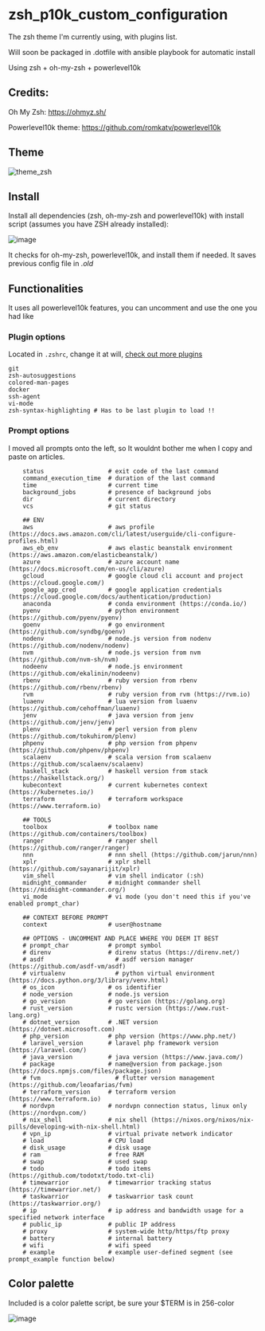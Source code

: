 # zsh_p10k_custom_configuration

The zsh theme I'm currently using, with plugins list.

Will soon be packaged in .dotfile with ansible playbook for automatic install

Using zsh + oh-my-zsh + powerlevel10k

## Credits:

Oh My Zsh: https://ohmyz.sh/

Powerlevel10k theme: https://github.com/romkatv/powerlevel10k

## Theme

![theme_zsh](https://user-images.githubusercontent.com/72258375/147758195-9b8d2bb9-3e30-414f-9e44-e9ec521e737a.gif)

## Install

Install all dependencies (zsh, oh-my-zsh and powerlevel10k) with install script (assumes you have ZSH already installed):

![image](https://user-images.githubusercontent.com/72258375/147749851-6ac4e528-ac6d-42a0-a563-e026f7b8f783.png)

It checks for oh-my-zsh, powerlevel10k, and install them if needed. It saves previous config file in _.old_

## Functionalities

It uses all powerlevel10k features, you can uncomment and use the one you had like

### Plugin options

Located in `.zshrc`, change it at will, [check out more plugins](https://github.com/ohmyzsh/ohmyzsh/wiki/Plugins)

```
git
zsh-autosuggestions
colored-man-pages
docker
ssh-agent
vi-mode
zsh-syntax-highlighting # Has to be last plugin to load !!
```

### Prompt options

I moved all prompts onto the left, so It wouldnt bother me when I copy and paste on articles.

```
    status                  # exit code of the last command
    command_execution_time  # duration of the last command
    time                    # current time
    background_jobs         # presence of background jobs
    dir                     # current directory
    vcs                     # git status
    
    ## ENV
    aws                     # aws profile (https://docs.aws.amazon.com/cli/latest/userguide/cli-configure-profiles.html)
    aws_eb_env              # aws elastic beanstalk environment (https://aws.amazon.com/elasticbeanstalk/)
    azure                   # azure account name (https://docs.microsoft.com/en-us/cli/azure)
    gcloud                  # google cloud cli account and project (https://cloud.google.com/)
    google_app_cred         # google application credentials (https://cloud.google.com/docs/authentication/production)
    anaconda                # conda environment (https://conda.io/)
    pyenv                   # python environment (https://github.com/pyenv/pyenv)
    goenv                   # go environment (https://github.com/syndbg/goenv)
    nodenv                  # node.js version from nodenv (https://github.com/nodenv/nodenv)
    nvm                     # node.js version from nvm (https://github.com/nvm-sh/nvm)
    nodeenv                 # node.js environment (https://github.com/ekalinin/nodeenv)
    rbenv                   # ruby version from rbenv (https://github.com/rbenv/rbenv)
    rvm                     # ruby version from rvm (https://rvm.io)
    luaenv                  # lua version from luaenv (https://github.com/cehoffman/luaenv)
    jenv                    # java version from jenv (https://github.com/jenv/jenv)
    plenv                   # perl version from plenv (https://github.com/tokuhirom/plenv)
    phpenv                  # php version from phpenv (https://github.com/phpenv/phpenv)
    scalaenv                # scala version from scalaenv (https://github.com/scalaenv/scalaenv)
    haskell_stack           # haskell version from stack (https://haskellstack.org/)
    kubecontext             # current kubernetes context (https://kubernetes.io/)
    terraform               # terraform workspace (https://www.terraform.io)
    
    ## TOOLS
    toolbox                 # toolbox name (https://github.com/containers/toolbox)
    ranger                  # ranger shell (https://github.com/ranger/ranger)
    nnn                     # nnn shell (https://github.com/jarun/nnn)
    xplr                    # xplr shell (https://github.com/sayanarijit/xplr)
    vim_shell               # vim shell indicator (:sh)
    midnight_commander      # midnight commander shell (https://midnight-commander.org/)
    vi_mode                 # vi mode (you don't need this if you've enabled prompt_char)
    
    ## CONTEXT BEFORE PROMPT
    context                 # user@hostname
    
    ## OPTIONS - UNCOMMENT AND PLACE WHERE YOU DEEM IT BEST
    # prompt_char           # prompt symbol
    # direnv                # direnv status (https://direnv.net/)
    # asdf                    # asdf version manager (https://github.com/asdf-vm/asdf)
    # virtualenv              # python virtual environment (https://docs.python.org/3/library/venv.html)
    # os_icon               # os identifier
    # node_version          # node.js version
    # go_version            # go version (https://golang.org)
    # rust_version          # rustc version (https://www.rust-lang.org)
    # dotnet_version        # .NET version (https://dotnet.microsoft.com)
    # php_version           # php version (https://www.php.net/)
    # laravel_version       # laravel php framework version (https://laravel.com/)
    # java_version          # java version (https://www.java.com/)
    # package               # name@version from package.json (https://docs.npmjs.com/files/package.json)
    # fvm                     # flutter version management (https://github.com/leoafarias/fvm)
    # terraform_version     # terraform version (https://www.terraform.io)
    # nordvpn               # nordvpn connection status, linux only (https://nordvpn.com/)
    # nix_shell             # nix shell (https://nixos.org/nixos/nix-pills/developing-with-nix-shell.html)
    # vpn_ip                # virtual private network indicator
    # load                  # CPU load
    # disk_usage            # disk usage
    # ram                   # free RAM
    # swap                  # used swap
    # todo                  # todo items (https://github.com/todotxt/todo.txt-cli)
    # timewarrior           # timewarrior tracking status (https://timewarrior.net/)
    # taskwarrior           # taskwarrior task count (https://taskwarrior.org/)
    # ip                    # ip address and bandwidth usage for a specified network interface
    # public_ip             # public IP address
    # proxy                 # system-wide http/https/ftp proxy
    # battery               # internal battery
    # wifi                  # wifi speed
    # example               # example user-defined segment (see prompt_example function below)
```

## Color palette

Included is a color palette script, be sure your $TERM is in 256-color

![image](https://user-images.githubusercontent.com/72258375/147749414-d95b96fb-988a-497f-9241-1688b4797166.png)


